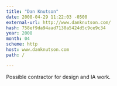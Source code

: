 ```yaml
---
title: "Dan Knutson"
date: 2008-04-29 11:22:03 -0500
external-url: http://www.danknutson.com/
hash: 758ef9da94aad7130a5424d5c9ce9c34
year: 2008
month: 04
scheme: http
host: www.danknutson.com
path: /

---
```


Possible contractor for design and IA work.
